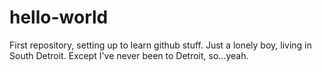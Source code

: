 # hello-world
First repository, setting up to learn github stuff.
Just a lonely boy, living in South Detroit.
Except I've never been to Detroit, so...yeah.

